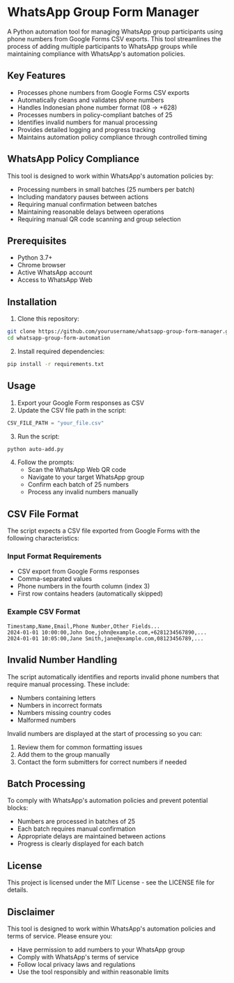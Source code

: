 # WhatsApp Group Form Manager

A Python automation tool for managing WhatsApp group participants using phone numbers from Google Forms CSV exports. This tool streamlines the process of adding multiple participants to WhatsApp groups while maintaining compliance with WhatsApp's automation policies.

## Key Features

- Processes phone numbers from Google Forms CSV exports
- Automatically cleans and validates phone numbers
- Handles Indonesian phone number format (08 -> +628)
- Processes numbers in policy-compliant batches of 25
- Identifies invalid numbers for manual processing
- Provides detailed logging and progress tracking
- Maintains automation policy compliance through controlled timing

## WhatsApp Policy Compliance

This tool is designed to work within WhatsApp's automation policies by:
- Processing numbers in small batches (25 numbers per batch)
- Including mandatory pauses between actions
- Requiring manual confirmation between batches
- Maintaining reasonable delays between operations
- Requiring manual QR code scanning and group selection

## Prerequisites

- Python 3.7+
- Chrome browser
- Active WhatsApp account
- Access to WhatsApp Web

## Installation

1. Clone this repository:
```bash
git clone https://github.com/yourusername/whatsapp-group-form-manager.git
cd whatsapp-group-form-automation
```

2. Install required dependencies:
```bash
pip install -r requirements.txt
```

## Usage

1. Export your Google Form responses as CSV
2. Update the CSV file path in the script:
```python
CSV_FILE_PATH = "your_file.csv"
```

3. Run the script:
```bash
python auto-add.py
```

4. Follow the prompts:
   - Scan the WhatsApp Web QR code
   - Navigate to your target WhatsApp group
   - Confirm each batch of 25 numbers
   - Process any invalid numbers manually

## CSV File Format

The script expects a CSV file exported from Google Forms with the following characteristics:

### Input Format Requirements
- CSV export from Google Forms responses
- Comma-separated values
- Phone numbers in the fourth column (index 3)
- First row contains headers (automatically skipped)

### Example CSV Format
```csv
Timestamp,Name,Email,Phone Number,Other Fields...
2024-01-01 10:00:00,John Doe,john@example.com,+6281234567890,...
2024-01-01 10:05:00,Jane Smith,jane@example.com,08123456789,...
```

## Invalid Number Handling

The script automatically identifies and reports invalid phone numbers that require manual processing. These include:
- Numbers containing letters
- Numbers in incorrect formats
- Numbers missing country codes
- Malformed numbers

Invalid numbers are displayed at the start of processing so you can:
1. Review them for common formatting issues
2. Add them to the group manually
3. Contact the form submitters for correct numbers if needed

## Batch Processing

To comply with WhatsApp's automation policies and prevent potential blocks:
- Numbers are processed in batches of 25
- Each batch requires manual confirmation
- Appropriate delays are maintained between actions
- Progress is clearly displayed for each batch

## License

This project is licensed under the MIT License - see the LICENSE file for details.

## Disclaimer

This tool is designed to work within WhatsApp's automation policies and terms of service. Please ensure you:
- Have permission to add numbers to your WhatsApp group
- Comply with WhatsApp's terms of service
- Follow local privacy laws and regulations
- Use the tool responsibly and within reasonable limits